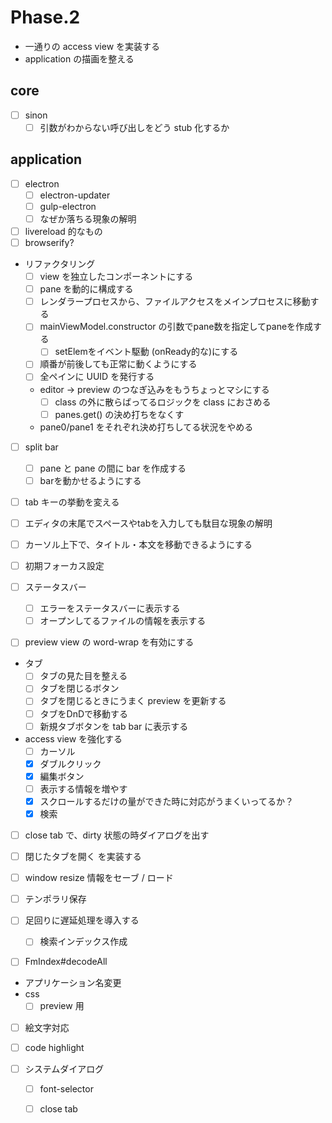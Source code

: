 Phase.2
=======

* 一通りの access view を実装する
* application の描画を整える




core
----

* [ ] sinon
	* [ ] 引数がわからない呼び出しをどう stub 化するか

application
-----------

* [ ] electron
	* [ ] electron-updater
	* [ ] gulp-electron
	* [ ] なぜか落ちる現象の解明
* [ ] livereload 的なもの
* [ ] browserify?

* リファクタリング
	- [ ] view を独立したコンポーネントにする
    - [ ] pane を動的に構成する
	- [ ] レンダラープロセスから、ファイルアクセスをメインプロセスに移動する
	- [ ] mainViewModel.constructor の引数でpane数を指定してpaneを作成する
		* [ ] setElemをイベント駆動 (onReady的な)にする
	- [ ] 順番が前後しても正常に動くようにする
	- [ ] 全ペインに UUID を発行する
	- editor -> preview のつなぎ込みをもうちょっとマシにする
		* [ ] class の外に散らばってるロジックを class におさめる
		* [ ] panes.get() の決め打ちをなくす
	- pane0/pane1 をそれぞれ決め打ちしてる状況をやめる

* [ ] split bar
    - [ ] pane と pane の間に bar を作成する
    - [ ] barを動かせるようにする
* [ ] tab キーの挙動を変える
* [ ] エディタの末尾でスペースやtabを入力しても駄目な現象の解明
* [ ] カーソル上下で、タイトル・本文を移動できるようにする
* [ ] 初期フォーカス設定

* [ ] ステータスバー
	* [ ] エラーをステータスバーに表示する
	* [ ] オープンしてるファイルの情報を表示する
* [ ] preview view の word-wrap を有効にする
* タブ
	- [ ] タブの見た目を整える
	- [ ] タブを閉じるボタン
	- [ ] タブを閉じるときにうまく preview を更新する
	- [ ] タブをDnDで移動する
	- [ ] 新規タブボタンを tab bar に表示する
* access view を強化する
	- [ ] カーソル
	- [x] ダブルクリック
	- [x] 編集ボタン
	- [ ] 表示する情報を増やす
	- [x] スクロールするだけの量ができた時に対応がうまくいってるか？
	- [x] 検索
* [ ] close tab で、dirty 状態の時ダイアログを出す
* [ ] 閉じたタブを開く を実装する
* [ ] window resize 情報をセーブ / ロード
* [ ] テンポラリ保存

* [ ] 足回りに遅延処理を導入する
	- [ ] 検索インデックス作成
* [ ] FmIndex#decodeAll

* アプリケーション名変更
* css
	- [ ] preview 用
* [ ] 絵文字対応
* [ ] code highlight

* [ ] システムダイアログ
	- [ ] font-selector
	- [ ] close tab

